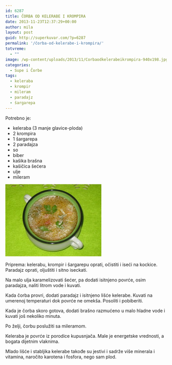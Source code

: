 ```yaml
---
id: 6287
title: ČORBA OD KELERABE I KROMPIRA
date: 2013-11-23T12:37:29+00:00
author: mila
layout: post
guid: http://superkuvar.com/?p=6287
permalink: '/čorba-od-kelerabe-i-krompira/'
totvreme:
  - ""
image: /wp-content/uploads/2013/11/Corbaodkelerabeikrompira-940x198.jpg
categories:
  - Supe i Čorbe
tags:
  - keleraba
  - krompir
  - mileram
  - paradajz
  - šargarepa
---
```

Potrebno je:

  * keleraba (3 manje glavice-ploda)
  * 2 krompira
  * 1 šargarepa
  * 2 paradajza
  * so
  * biber
  * kašika brašna
  * kašičica šećera
  * ulje
  * mileram

[<img class="alignnone size-medium wp-image-6288" src="/wp-content/uploads/2013/11/Corbaodkelerabeikrompira-300x225.jpg" alt="Corbaodkelerabeikrompira" width="300" height="225" />](/wp-content/uploads/2013/11/Corbaodkelerabeikrompira.jpg)

Priprema: kelerabu, krompir i šargarepu oprati, očistiti i iseći na kockice. Paradajz oprati, oljuštiti i sitno iseckati.

Na malo ulja karamelizovati šećer, pa dodati isitnjeno povrće, osim paradajza, naliti litrom vode i kuvati.

Kada čorba provri, dodati paradajz i isitnjeno lišće kelerabe. Kuvati na umerenoj temperaturi dok povrće ne omekša. Posoliti i pobiberiti.

Kada je čorba skoro gotova, dodati brašno razmućeno u malo hladne vode i kuvati još nekoliko minuta.

Po želji, čorbu poslužiti sa mileramom.

Keleraba je povrće iz porodice kupusnjača. Male je energetske vrednosti, a bogata dijetnim vlaknima.

Mlado lišće i stabljika kelerabe takođe su jestivi i sadrže više minerala i vitamina, naročito karotena i fosfora, nego sam plod.